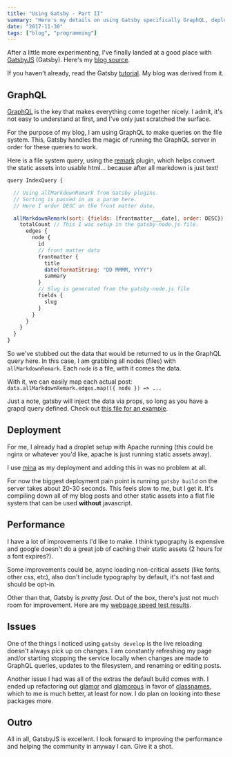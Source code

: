 ```yaml
---
title: "Using Gatsby - Part II"
summary: "Here's my details on using Gatsby specifically GraphQL, deployment and performance."
date: "2017-11-30"
tags: ["blog", "programming"]
---
```


After a little more experimenting, I've finally landed at a good place with [GatsbyJS][gatsby_link] (Gatsby).  Here's my [blog source][blog_link].

If you haven't already, read the Gatsby [tutorial]. My blog was derived from it.

## GraphQL

[GraphQL][graphql_link] is the key that makes everything come together nicely. I admit, it's not easy to understand at first, and I've only just scratched the surface.

For the purpose of my blog, I am using GraphQL to make queries on the file system. This, Gatsby handles the magic of running the GraphQL server in order for these queries to work.

Here is a file system query, using the [remark] plugin, which helps convert the static assets into usable html... because after all markdown is just text!

```javascript
query IndexQuery {

  // Using allMarkdownRemark from Gatsby plugins.
  // Sorting is passed in as a param here.
  // Here I order DESC on the front matter date.

  allMarkdownRemark(sort: {fields: [frontmatter___date], order: DESC}) {
    totalCount // This I was setup in the gatsby-node.js file.
      edges {
        node {
          id
          // front matter data
          frontmatter {
            title
            date(formatString: "DD MMMM, YYYY")
            summary
          }
          // Slug is generated from the gatsby-node.js file
          fields {
            slug
          }
        }
      }
    }
  }
}
```

So we've stubbed out the data that would be returned to us in the GraphQL query here. In this case, I am grabbing all nodes (files) with `allMarkdownRemark`. Each `node` is a file, with it comes the data.

With it, we can easily map each actual post: `data.allMarkdownRemark.edges.map(({ node }) => ...`

Just a note, gatsby will inject the data via props, so long as you have a grapql query defined. Check out [this file for an example][graphql_file].

## Deployment

For me, I already had a droplet setup with Apache running (this could be nginx or whatever you'd like, apache is just running static assets away).

I use [mina][mina_link] as my deployment and adding this in was no problem at all.

For now the biggest deployment pain point is running `gatsby build` on the server takes about 20-30 seconds. This feels slow to me, but I get it. It's compiling down all of my blog posts and other static assets into a flat file system that can be used **without** javascript.

## Performance

I have a lot of improvements I'd like to make. I think typography is expensive and google doesn't do a great job of caching their static assets (2 hours for a font expires?).

Some improvements could be, async loading non-critical assets (like fonts, other css, etc), also don't include typography by default, it's not fast and should be opt-in.

Other than that, Gatsby is _pretty fast_. Out of the box, there's just not much room for improvement. Here are my [webpage speed test results][webpage_link].

## Issues

One of the things I noticed using `gatsby develop` is the live reloading doesn't always pick up on changes. I am constantly refreshing my page and/or starting stopping the service locally when changes are made to GraphQL queries, updates to the filesystem, and renaming or editing posts.

Another issue I had was all of the extras the default build comes with. I ended up refactoring out [glamor][glamor_link] and [glamorous][glamorous_link] in favor of [classnames], which to me is much better,  at least for now. I do plan on looking into these packages more.

## Outro

All in all, GatsbyJS is excellent. I look forward to improving the performance and helping the community in anyway I can. Give it a shot.

[gatsby_link]: https://www.gatsbyjs.org/
[glamorous_link]: https://github.com/paypal/glamorous
[glamor_link]: https://github.com/threepointone/glamor
[graphql_link]: http://graphql.org/
[mina_link]: http://nadarei.co/mina/
[blog_link]: https://github.com/patricksimpson/blog
[graphql_file]: https://github.com/patricksimpson/blog/blob/master/src/pages/index.js
[webpage_link]: https://www.webpagetest.org/result/171130_8W_ca7c786809960f88123dce649189706a/
[remark]: https://github.com/gatsbyjs/gatsby/tree/master/packages/gatsby-transformer-remark
[classnames]: https://github.com/JedWatson/classnames
[tutorial]: https://www.gatsbyjs.org/tutorial/
